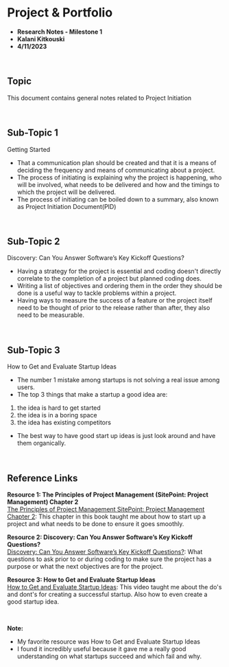 # Project & Portfolio 

* **Research Notes - Milestone 1**
* **Kalani Kitkouski**
* **4/11/2023**

<br>


## Topic

This document contains general notes related to Project Initiation

<br>

## Sub-Topic 1
Getting Started

* That a communication plan should be created and that it is a means of deciding the frequency and means of communicating about a project.
* The process of initiating is explaining why the project is happening, who will be involved, what needs to be delivered and how and the timings to which the project will be delivered.
* The process of initiating can be boiled down to a summary, also known as Project Initiation Document(PID)

<br>

## Sub-Topic 2
Discovery: Can You Answer Software’s Key Kickoff Questions?

* Having a strategy for the project is essential and coding doesn't directly correlate to the completion of a project but planned coding does.
* Writing a list of objectives and ordering them in the order they should be done is a useful way to tackle problems within a project.
* Having ways to measure the success of a feature or the project itself need to be thought of prior to the release rather than after, they also need to be measurable.

<br>

## Sub-Topic 3
How to Get and Evaluate Startup Ideas

* The number 1 mistake among startups is not solving a real issue among users.
* The top 3 things that make a startup a good idea are:<br>
1) the idea is hard to get started<br>
2) the idea is in a boring space<br>
3) the idea has existing competitors<br>
* The best way to have good start up ideas is just look around and have them organically.


    
<br>

## Reference Links

**Resource 1: The Principles of Project Management (SitePoint: Project Management) Chapter 2**  
[The Principles of Project Management SitePoint: Project Management Chapter 2](https://learning.oreilly.com/library/view/the-principles-of/9780980285864/Text/ch02.html): This chapter in this book taught me about how to start up a project and what needs to be done to ensure it goes smoothly.

**Resource 2: Discovery: Can You Answer Software’s Key Kickoff Questions?**    
[Discovery: Can You Answer Software’s Key Kickoff Questions?](https://envylabs.com/insights/software-development-discovery-process/): What questions to ask prior to or during coding to make sure the project has a purpose or what the next objectives are for the project.

**Resource 3: How to Get and Evaluate Startup Ideas**      
[How to Get and Evaluate Startup Ideas](https://www.youtube.com/watch?v=Th8JoIan4dg&ab_channel=YCombinator): This video taught me about the do's and dont's for creating a successful startup. Also how to even create a good startup idea.

<br>

**Note:**  

* My favorite resource was How to Get and Evaluate Startup Ideas
* I found it incredibly useful because it gave me a really good understanding on what startups succeed and which fail and why.